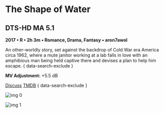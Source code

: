 # The Shape of Water

## DTS-HD MA 5.1

**2017 • R • 2h 3m • Romance, Drama, Fantasy • aron7awol**

An other-worldly story, set against the backdrop of Cold War era America circa 1962, where a mute janitor working at a lab falls in love with an amphibious man being held captive there and devises a plan to help him escape.
{ data-search-exclude }

**MV Adjustment:** +5.5 dB

[Discuss](https://www.avsforum.com/threads/bass-eq-for-filtered-movies.2995212/post-58317204)  [TMDB](https://www.themoviedb.org/movie/399055)
{ data-search-exclude }

![img 0](https://i.imgur.com/WLzyTWg.jpg)

![img 1](https://i.imgur.com/3gSokn9.jpg)

